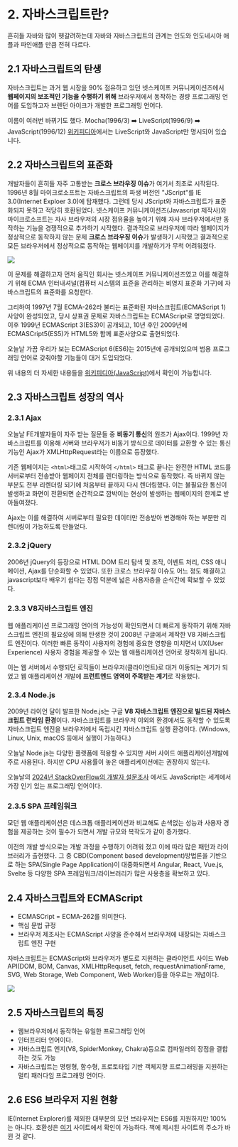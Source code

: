 # 2. 자바스크립트란?

흔히들 자바와 많이 헷갈려하는데 자바와 자바스크립트의 관계는 
인도와 인도네시아 애플과 파인애플 만큼 전혀 다르다.

## 2.1 자바스크립트의 탄생

자바스크립트는 과거 웹 시장을 90% 점유하고 있던 넷스케이프 커뮤니케이션즈에서 **웹페이지의 보조적인 기능을 수행하기 위해** 브라우저에서 동작하는 경량 프로그래밍 언어를 도입하고자 브렌던 아이크가 개발한 프로그래밍 언어다.

이름이 여러번 바뀌기도 했다.
Mocha(1996/3) ➡️ LiveScript(1996/9) ➡️ JavaScript(1996/12)
[위키피디아](https://en.wikipedia.org/wiki/JavaScript#History)에서는 LiveScript와 JavaScript만 명시되어 있습니다.

## 2.2 자바스크립트의 표준화

개발자들이 흔히들 자주 고통받는 **크로스 브라우징 이슈**가 여기서 최초로 시작된다.
1996년 8월 마이크로소프트는 자바스크립트의 파생 버전인 "JScript"를 IE 3.0(Internet Exploer 3.0)에 탑재했다. 그런데 당시 JScript와 자바스크립트가 표준화되지 못하고 적당히 호환된었다. 넷스케이프 커뮤니케이션즈(Javascript 제작사)와 마이크로소프트는 자사 브라우저의 시장 점유율을 높이기 위해 자사 브라우저에서만 동작하는 기능을 경쟁적으로 추가하기 시작했다. 결과적으로 브라우저에 따라 웹페이지가 정상적으로 동작하지 않는 문제 **크로스 브라우징 이슈**가 발생하기 시작했고 결과적으로 모든 브라우저에서 정상적으로 동작하는 웹페이지를 개발하기가 무척 어려워졌다.

![](https://velog.velcdn.com/images/dlwnghd/post/de825564-c933-4199-9840-b2211cba48ca/image.png)

이 문제를 해결하고자 먼저 움직인 회사는 넷스케이프 커뮤니케이션즈였고 이를 해결하기 위해 ECMA 인터내셔널(컴퓨터 시스템의 표준을 관리하는 비영지 표준화 기구)에 자바스크립트의 표준화를 요청한다.

그리하여 1997년 7월 ECMA-262라 불리는 표준화된 자바스크립트(ECMAScript 1) 사양이 완성되었고, 당시 상표권 문제로 자바스크립트는 ECMAScript로 명명되었다. 이후 1999년 ECMAScript 3(ES3)이 공개되고, 10년 후인 2009년에 ECMASCript5(ES5)가 HTML5와 함께 표준사양으로 출현되었다.

오늘날 가끔 우리가 보는 ECMAScript 6(ES6)는 2015년에 공개되었으며 범용 프로그래밍 언어로 갖춰야할 기능들이 대거 도입되었다.

위 내용의 더 자세한 내용들을 [위키피디아(JavaScript)](https://en.wikipedia.org/wiki/JavaScript#History)에서 확인이 가능합니다.

## 2.3 자바스크립트 성장의 역사

### 2.3.1 Ajax
오늘날 FE개발자들이 자주 받는 질문들 중 **비동기 통신**의 원조가 Ajax이다.
1999년 자바스크립트를 이용해 서버와 브라우저가 비동기 방식으로 데이터를 교환할 수 있는 통신 기능인 Ajax가 XMLHttpRequest라는 이름으로 등장했다.

기존 웹페이지는 `<html>`태그로 시작하여 `</html>` 태그로 끝나는 완전한 HTML 코드를 서버로부터 전송받아 웹페이지 전체를 렌더링하는 방식으로 동작했다. 즉 바뀌지 않는 부분도 전부 리렌더링 되기에 처음부터 끝까지 다시 렌더링했다. 이는 불필요한 통신이 발생하고 화면이 전환되면 순간적으로 깜박이는 현상이 발생하는 웹페이지의 한계로 받아들여졌다.

Ajax는 이를 해결하여 서버로부터 필요한 데이터만 전송받아 변경해야 하는 부분만 리렌더링이 가능하도록 만들었다.

### 2.3.2 jQuery

2006년 jQuery의 등장으로 HTML DOM 트리 탐색 및 조작, 이벤트 처리, CSS 애니메이션, Ajax를 단순화할 수 있었다. 또한 크로스 브라우징 이슈도 어느 정도 해결하고 javascript보다 배우기 쉽다는 장점 덕분에 넓은 사용자층을 순식간에 확보할 수 있었다. 

### 2.3.3 V8자바스크립트 엔진

웹 애플리케이션 프로그래밍 언어의 가능성이 확인되면서 더 빠르게 동작하기 위해 자바스크립트 엔진의 필요성에 의해 탄생한 것이 2008년 구글에서 제작한 V8 자바스크립트 엔진이다. 이러한 빠른 동작이 사용자의 경험에 중요한 영향을 미치면서 UX(User Experience) 사용자 경험을 제공할 수 있는 웹 애플리케이션 언어로 정착하게 됩니다.

이는 웹 서버에서 수행되던 로직들이 브라우저(클라이언트)로 대거 이동되는 계기가 되었고 웹 애플리케이션 개발에 **프런트엔드 영역이 주목받는 계기**로 작용했다.

### 2.3.4 Node.js

2009년 라이언 달이 발표한 Node.js는 구글 **V8 자바스크립트 엔진으로 빌드된 자바스크립트 런타임 환경**이다. 자바스크립트를 브라우저 이외의 환경에서도 동작할 수 있도록 자바스크립트 엔진을 브라우저에서 독립시킨 자바스크립트 실행 환경이다.
(Windows, Linux, Unix, macOS 등에서 실행이 가능하다.)

오늘날 Node.js는 다양한 플랫폼에 적용할 수 있지만 서버 사이드 애플리케이션개발에 주로 사용된다. 하지만 CPU 사용률이 놓은 애플리케이션에는 권장하지 않는다.

오늘날의 [2024년 StackOverFlow의 개발자 설문조사](https://survey.stackoverflow.co/2024/technology/) 에서도 JavaScript는 세계에서 가장 인기 있는 프로그래밍 언어이다.

### 2.3.5 SPA 프레임워크

모던 웹 애플리케이션은 데스크톱 애플리케이션과 비교해도 손색없는 성능과 사용자 경험을 제공하는 것이 필수가 되면서 개발 규모와 복작도가 같이 증가했다.

이전의 개발 방식으로는 개발 과정을 수행하기 어려워 졌고 이에 따라 많은 패턴과 라이브러리가 출현했다. 그 중 CBD(Component based development)방법론을 기반으로 하는 SPA(Single Page Application)이 대중화되면서 Angular, React, Vue.js, Svelte 등 다양한 SPA 프레임워크/라이브러리가 많은 사용층을 확보하고 있다.

## 2.4 자바스크립트와 ECMAScript

- ECMASCript = ECMA-262를 의미한다.
- 핵심 문법 규정
- 브라우저 제조사는 ECMAScript 사양을 준수해서 브라우저에 내장되는 자바스크립트 엔진 구현

자바스크립트는 ECMAScript와 브라우저가 별도로 지원하는 클라이언트 사이드 Web API(DOM, BOM, Canvas, XMLHttpRequset, fetch, requestAnimationFrame, SVG, Web Storage, Web Component, Web Worker)등을 아우르는 개념이다.

![](https://velog.velcdn.com/images/dlwnghd/post/38c8877f-5724-4812-9a54-c399d4c0c30a/image.png)


## 2.5 자바스크립트의 특징

- 웹브라우저에서 동작하는 유일한 프로그래밍 언어
- 인터프리터 언어이다.
- 자바스크립트 엔지(V8, SpiderMonkey, Chakra)등으로 컴파일러의 장점을 결합하는 것도 가능
- 자바스크립트는 명령형, 함수형, 프로토타입 기반 객체지향 프로그래밍을 지원하는 멀티 패러다임 
프로그래밍 언어다.

## 2.6 ES6 브라우저 지원 현황

IE(Internet Explorer)를 제외한 대부분의 모던 브라우저는 ES6를 지원하지만 100%는 아니다.
호환성은 [여기](https://compat-table.github.io/compat-table/es6/) 사이트에서 확인이 가능하다. 책에 제시된 사이트의 주소가 바뀐 것 같다.

